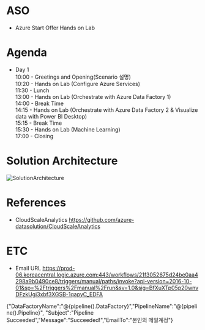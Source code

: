 # ASO
* Azure Start Offer Hands on Lab

# Agenda  
* Day 1  
10:00 - Greetings and Opening(Scenario 설명)   
10:20 - Hands on Lab (Configure Azure Services)   
11:30 - Lunch   
13:00 - Hands on Lab (Orchestrate with Azure Data Factory 1)   
14:00 - Break Time   
14:15 - Hands on Lab (Orchestrate with Azure Data Factory 2 & Visualize data with Power BI Desktop)   
15:15 - Break Time   
15:30 - Hands on Lab (Machine Learning)   
17:00 - Closing  

# Solution Architecture
![SolutionArchitecture](https://github.com/azure-datasolution/ASO/blob/master/SolutionArchitecture.png)

# References
* CloudScaleAnalytics 
https://github.com/azure-datasolution/CloudScaleAnalytics  

# ETC
* Email URL
https://prod-06.koreacentral.logic.azure.com:443/workflows/21f3052675d24be0aa4298a9b0490ce8/triggers/manual/paths/invoke?api-version=2016-10-01&sp=%2Ftriggers%2Fmanual%2Frun&sv=1.0&sig=BfXuXTp05p20wnvDFzkUgi3xbf3XGSB-1qapyC_EDFA

{"DataFactoryName":"@{pipeline().DataFactory}","PipelineName":"@{pipeline().Pipeline}",
"Subject":"Pipeline Succeeded","Message":"Succeeded!","EmailTo":"본인의 메일계정"}
